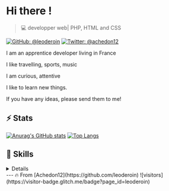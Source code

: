 
# Hi there !

>  💻 developper web| PHP, HTML and CSS

[![GitHub: @leoderoin](https://img.shields.io/github/followers/leoderoin?label=follow&style=social)](https://github.com/leoderoin)
[![Twitter: @achedon12](https://img.shields.io/twitter/url?style=social&url=https%3A%2F%2Ftwitter.com%2Fachedon12)](https://twitter.com/achedon12)

I am an apprentice developer living in France

I like travelling, sports, music

I am curious, attentive

I like to learn new things.

If you have any ideas, please send them to me!

## ⚡ Stats

[![Anurag's GitHub stats](https://github-readme-stats.vercel.app/api?username=leoderoin&show_icons=true&theme=tokyonight&count_private=true)](https://github.com/leoderoin/github-readme-stats)
[![Top Langs](https://github-readme-stats.vercel.app/api/top-langs/?username=leoderoin&langs_count=8&layout=compact&theme=tokyonight)](https://github.com/leoderoin/github-readme-stats)

##  🎉 Skills
<details>
<p>- **FrontEnd**: CSS, HTML, PHP</p>
<p>- **BackEnd**: PHP</p>
<p>- **Web technologies**: HTML5, CSS3</p>
<p>- **Languages**: PHP</p>
</details>
---
🔥 From [Achedon12](https://github.com/leoderoin)
![visitors](https://visitor-badge.glitch.me/badge?page_id=leoderoin)
